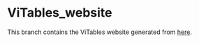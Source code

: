 # ViTables_website
This branch contains the ViTables website generated from [here](https://github.com/uvemas/ViTables_website).
